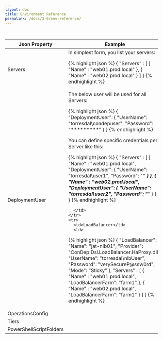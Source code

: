 ```yaml
---
layout: doc
title: Environment Reference
permalink: /docs/3-0/env-reference/
---
```


<table>
  <thead>
    <tr>
      <th>Json Property</th><th>Example</th>
    </tr>
  </thead>
  <tbody>
    <tr>
      <td>Servers</td>
      <td>
        In simplest form, you list your servers:

{% highlight json %}
{
  "Servers" :
  [
    {
      "Name" : "web01.prod.local"
    },
    {
      "Name" : "web02.prod.local"
    }
  ]
}
{% endhighlight %}
      </td>
    </tr>
    <tr>
      <td>DeploymentUser</td>
      <td>
The below user will be used for all Servers:

{% highlight json %}
{
  "DeploymentUser": 
  {
    "UserName": "torresdal\\condepuser",
    "Password": "*********"
  }
}
{% endhighlight %}

You can define specific credentials per Server like this:

{% highlight json %}
{
  "Servers" :
  [
    {
      "Name" : "web01.prod.local",
      "DeploymentUser": 
      {
        "UserName": "torresdal\\user1",
        "Password": "*********"
      }
    },
    {
      "Name" : "web02.prod.local",
      "DeploymentUser": 
      {
        "UserName": "torresdal\\user2",
        "Password": "*********"
      }
    }
  ]
}
{% endhighlight %}

      </td>
    </tr>
    <tr>
      <td>LoadBalancer</td>
      <td>
{% highlight json %}
{
  "LoadBalancer": 
  {
    "Name": "jat-nlb01",
    "Provider": "ConDep.Dsl.LoadBalancer.HaProxy.dll",
    "UserName": "torresdal\\nlbUser",
    "Password": "verySecureP@ssw0rd",
    "Mode": "Sticky"
  },
  "Servers" :
  [
    {
      "Name" : "web01.prod.local",
      "LoadBalancerFarm": "farm1"
    },
    {
      "Name" : "web02.prod.local",
      "LoadBalancerFarm": "farm1"
    }
  ]
}
{% endhighlight %}
      </td>
    </tr>  
    <tr>
      <td>OperationsConfig</td>
      <td></td>
    </tr> 
    <tr>
      <td>Tiers</td>
      <td></td>
    </tr> 
    <tr>
      <td>PowerShellScriptFolders</td>
      <td></td>
    </tr> 
  </tbody>
</table>

